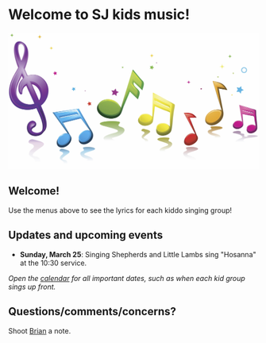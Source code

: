 Welcome to SJ kids music!
==================

<img src=music.jpg width=1000>

Welcome!
--------
Use the menus above to see the lyrics for each kiddo singing group!

Updates and upcoming events
--------

* **Sunday, March 25**: Singing Shepherds and Little Lambs sing "Hosanna" at the 10:30 service.

*Open the [calendar](calendar.md) for all important dates, such as when each kid group sings up front.*

Questions/comments/concerns?
-----
Shoot [Brian](https://brianjohnson.tv/contact) a note.
